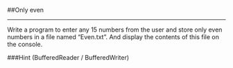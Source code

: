 ##Only even

---------
Write a program to enter any 15 numbers from the user and store only even numbers in a file
named “Even.txt”. And display the contents of this file on the console.

###Hint
(BufferedReader / BufferedWriter)